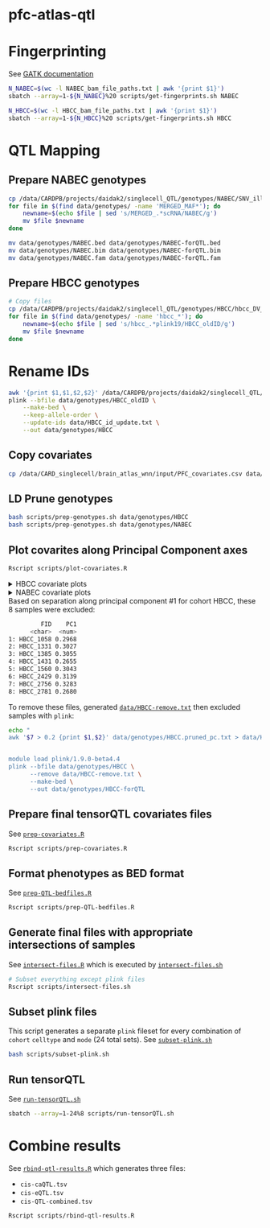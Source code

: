 # pfc-atlas-qtl

# Fingerprinting

See [GATK documentation](https://gatk.broadinstitute.org/hc/en-us/articles/360037594711-CrosscheckFingerprints-Picard)
```bash
N_NABEC=$(wc -l NABEC_bam_file_paths.txt | awk '{print $1}')
sbatch --array=1-${N_NABEC}%20 scripts/get-fingerprints.sh NABEC

N_HBCC=$(wc -l HBCC_bam_file_paths.txt | awk '{print $1}')
sbatch --array=1-${N_HBCC}%20 scripts/get-fingerprints.sh HBCC
```

# QTL Mapping

##  Prepare NABEC genotypes
```bash
cp /data/CARDPB/projects/daidak2/singlecell_QTL/genotypes/NABEC/SNV_illumina/MERGED_MAF_GENO005_plink19_NABEC_scRNA.{bed,bim,fam} data/genotypes
for file in $(find data/genotypes/ -name 'MERGED_MAF*'); do
    newname=$(echo $file | sed 's/MERGED_.*scRNA/NABEC/g')
    mv $file $newname
done

mv data/genotypes/NABEC.bed data/genotypes/NABEC-forQTL.bed
mv data/genotypes/NABEC.bim data/genotypes/NABEC-forQTL.bim
mv data/genotypes/NABEC.fam data/genotypes/NABEC-forQTL.fam
```
## Prepare HBCC genotypes
```bash
# Copy files
cp /data/CARDPB/projects/daidak2/singlecell_QTL/genotypes/HBCC/hbcc_DV_gvcf.deepvariant_SC_MAF_GENO_005_HWE_0001_updateid_plink19.{bed,bim,fam} data/genotypes
for file in $(find data/genotypes/ -name 'hbcc_*'); do
    newname=$(echo $file | sed 's/hbcc_.*plink19/HBCC_oldID/g')
    mv $file $newname
done
```

# Rename IDs
```bash
awk '{print $1,$1,$2,$2}' /data/CARDPB/projects/daidak2/singlecell_QTL/sample_info/HBCC_rename.tsv > data/HBCC_id_update.txt
plink --bfile data/genotypes/HBCC_oldID \
    --make-bed \
    --keep-allele-order \
    --update-ids data/HBCC_id_update.txt \
    --out data/genotypes/HBCC
```

## Copy covariates
```bash
cp /data/CARD_singlecell/brain_atlas_wnn/input/PFC_covariates.csv data/covariates.csv
```

## LD Prune genotypes
```bash
bash scripts/prep-genotypes.sh data/genotypes/HBCC
bash scripts/prep-genotypes.sh data/genotypes/NABEC
```


## Plot covarites along Principal Component axes
```bash
Rscript scripts/plot-covariates.R
```

<details>
    <summary>HBCC covariate plots</summary

![](plots/HBCC-Age.png)
![](plots/HBCC-Sex.png)
![](plots/HBCC-Ancestry.png)
![](plots/HBCC-Homogenization.png)
![](plots/HBCC-LibraryPrep.png)
![](plots/HBCC-Sequencing.png)

</details>


<details>
    <summary>NABEC covariate plots</summary

![](plots/NABEC-Age.png)
![](plots/NABEC-Sex.png)
![](plots/NABEC-Ancestry.png)
![](plots/NABEC-Homogenization.png)
![](plots/NABEC-LibraryPrep.png)
![](plots/NABEC-Sequencing.png)

</details

Based on separation along principal component #1 for cohort HBCC, these 8 samples were excluded:
```bash
         FID    PC1
      <char>  <num>
1: HBCC_1058 0.2968
2: HBCC_1331 0.3027
3: HBCC_1385 0.3055
4: HBCC_1431 0.2655
5: HBCC_1560 0.3043
6: HBCC_2429 0.3139
7: HBCC_2756 0.3283
8: HBCC_2781 0.2680
```

To remove these files, generated [`data/HBCC-remove.txt`](data/HBCC-remove.txt) then excluded samples with `plink`:

```bash
echo "
awk '$7 > 0.2 {print $1,$2}' data/genotypes/HBCC.pruned_pc.txt > data/HBCC-remove.txt


module load plink/1.9.0-beta4.4 
plink --bfile data/genotypes/HBCC \
      --remove data/HBCC-remove.txt \
      --make-bed \
      --out data/genotypes/HBCC-forQTL
```


## Prepare final tensorQTL covariates files
See [`prep-covariates.R`](scripts/prep-covariates.R)
```bash
Rscript scripts/prep-covariates.R
```

## Format phenotypes as BED format
See [`prep-QTL-bedfiles.R`](scripts/prep-QTL-bedfiles.R)
```bash
Rscript scripts/prep-QTL-bedfiles.R
```


## Generate final files with appropriate intersections of samples
See [`intersect-files.R`](scripts/intersect-files.R) which is executed by [`intersect-files.sh`](scripts/intersect-files.sh)

```bash
# Subset everything except plink files
Rscript scripts/intersect-files.sh
```

## Subset plink files
This script generates a separate `plink` fileset for every combination of `cohort` `celltype` and `mode` (24 total sets).
See [`subset-plink.sh`](scripts/subset-plink.sh)
```bash
bash scripts/subset-plink.sh
```


## Run tensorQTL
See [`run-tensorQTL.sh`](scripts/run-tensorQTL.sh)
```bash
sbatch --array=1-24%8 scripts/run-tensorQTL.sh
```

# Combine results
See [`rbind-qtl-results.R`](scripts/rbind-qtl-results.R) which generates three files:
- `cis-caQTL.tsv`
- `cis-eQTL.tsv`
- `cis-QTL-combined.tsv`
```bash
Rscript scripts/rbind-qtl-results.R
```

